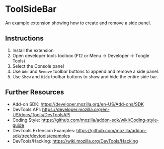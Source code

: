 ToolSideBar
===========

An example extension showing how to create and remove a side panel.

Instructions
------------
1) Install the extension
2) Open developer tools toolbox (F12 or Menu -> Developer -> Toogle Tools)
3) Select the Console panel
4) Use `Add` and `Remove` toolbar buttons to append and remove a side panel.
5) Use `Show` and `Hide` toolbar buttons to show and hide the entire side bar.

Further Resources
-----------------
* Add-on SDK: https://developer.mozilla.org/en-US/Add-ons/SDK
* DevTools API: https://developer.mozilla.org/en-US/docs/Tools/DevToolsAPI
* Coding Style: https://github.com/mozilla/addon-sdk/wiki/Coding-style-guide
* DevTools Extension Examples: https://github.com/mozilla/addon-sdk/tree/devtools/examples
* DevTools/Hacking: https://wiki.mozilla.org/DevTools/Hacking
